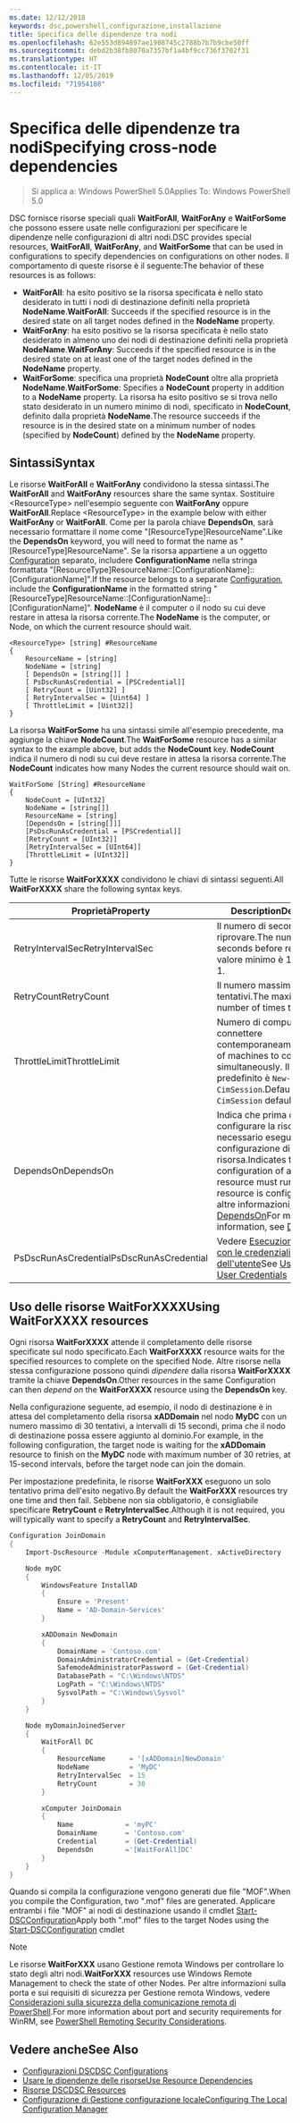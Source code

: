 ```yaml
---
ms.date: 12/12/2018
keywords: dsc,powershell,configurazione,installazione
title: Specifica delle dipendenze tra nodi
ms.openlocfilehash: 62e553d894897ae1908745c2788b7b7b9cbe50ff
ms.sourcegitcommit: debd2b38fb8070a7357bf1a4bf9cc736f3702f31
ms.translationtype: HT
ms.contentlocale: it-IT
ms.lasthandoff: 12/05/2019
ms.locfileid: "71954108"
---
```

# <a name="specifying-cross-node-dependencies"></a><span data-ttu-id="4aebd-103">Specifica delle dipendenze tra nodi</span><span class="sxs-lookup"><span data-stu-id="4aebd-103">Specifying cross-node dependencies</span></span>

> <span data-ttu-id="4aebd-104">Si applica a: Windows PowerShell 5.0</span><span class="sxs-lookup"><span data-stu-id="4aebd-104">Applies To: Windows PowerShell 5.0</span></span>

<span data-ttu-id="4aebd-105">DSC fornisce risorse speciali quali **WaitForAll**, **WaitForAny** e **WaitForSome** che possono essere usate nelle configurazioni per specificare le dipendenze nelle configurazioni di altri nodi.</span><span class="sxs-lookup"><span data-stu-id="4aebd-105">DSC provides special resources, **WaitForAll**, **WaitForAny**, and **WaitForSome** that can be used in configurations to specify dependencies on configurations on other nodes.</span></span> <span data-ttu-id="4aebd-106">Il comportamento di queste risorse è il seguente:</span><span class="sxs-lookup"><span data-stu-id="4aebd-106">The behavior of these resources is as follows:</span></span>

- <span data-ttu-id="4aebd-107">**WaitForAll**: ha esito positivo se la risorsa specificata è nello stato desiderato in tutti i nodi di destinazione definiti nella proprietà **NodeName**.</span><span class="sxs-lookup"><span data-stu-id="4aebd-107">**WaitForAll**: Succeeds if the specified resource is in the desired state on all target nodes defined in the **NodeName** property.</span></span>
- <span data-ttu-id="4aebd-108">**WaitForAny**: ha esito positivo se la risorsa specificata è nello stato desiderato in almeno uno dei nodi di destinazione definiti nella proprietà **NodeName**.</span><span class="sxs-lookup"><span data-stu-id="4aebd-108">**WaitForAny**: Succeeds if the specified resource is in the desired state on at least one of the target nodes defined in the **NodeName** property.</span></span>
- <span data-ttu-id="4aebd-109">**WaitForSome**: specifica una proprietà **NodeCount** oltre alla proprietà **NodeName**.</span><span class="sxs-lookup"><span data-stu-id="4aebd-109">**WaitForSome**: Specifies a **NodeCount** property in addition to a **NodeName** property.</span></span> <span data-ttu-id="4aebd-110">La risorsa ha esito positivo se si trova nello stato desiderato in un numero minimo di nodi, specificato in **NodeCount**, definito dalla proprietà **NodeName**.</span><span class="sxs-lookup"><span data-stu-id="4aebd-110">The resource succeeds if the resource is in the desired state on a minimum number of nodes (specified by **NodeCount**) defined by the **NodeName** property.</span></span>

## <a name="syntax"></a><span data-ttu-id="4aebd-111">Sintassi</span><span class="sxs-lookup"><span data-stu-id="4aebd-111">Syntax</span></span>

<span data-ttu-id="4aebd-112">Le risorse **WaitForAll** e **WaitForAny** condividono la stessa sintassi.</span><span class="sxs-lookup"><span data-stu-id="4aebd-112">The **WaitForAll** and **WaitForAny** resources share the same syntax.</span></span> <span data-ttu-id="4aebd-113">Sostituire \<ResourceType\> nell'esempio seguente con **WaitForAny** oppure **WaitForAll**.</span><span class="sxs-lookup"><span data-stu-id="4aebd-113">Replace \<ResourceType\> in the example below with either **WaitForAny** or **WaitForAll**.</span></span>
<span data-ttu-id="4aebd-114">Come per la parola chiave **DependsOn**, sarà necessario formattare il nome come "[ResourceType]ResourceName".</span><span class="sxs-lookup"><span data-stu-id="4aebd-114">Like the **DependsOn** keyword, you will need to format the name as "[ResourceType]ResourceName".</span></span> <span data-ttu-id="4aebd-115">Se la risorsa appartiene a un oggetto [Configuration](configurations.md) separato, includere **ConfigurationName** nella stringa formattata "[ResourceType]ResourceName::[ConfigurationName]::[ConfigurationName]".</span><span class="sxs-lookup"><span data-stu-id="4aebd-115">If the resource belongs to a separate [Configuration](configurations.md), include the **ConfigurationName** in the formatted string "[ResourceType]ResourceName::[ConfigurationName]::[ConfigurationName]".</span></span> <span data-ttu-id="4aebd-116">**NodeName** è il computer o il nodo su cui deve restare in attesa la risorsa corrente.</span><span class="sxs-lookup"><span data-stu-id="4aebd-116">The **NodeName** is the computer, or Node, on which the current resource should wait.</span></span>

```
<ResourceType> [string] #ResourceName
{
    ResourceName = [string]
    NodeName = [string]
    [ DependsOn = [string[]] ]
    [ PsDscRunAsCredential = [PSCredential]]
    [ RetryCount = [Uint32] ]
    [ RetryIntervalSec = [Uint64] ]
    [ ThrottleLimit = [Uint32]]
}
```

<span data-ttu-id="4aebd-117">La risorsa **WaitForSome** ha una sintassi simile all'esempio precedente, ma aggiunge la chiave **NodeCount**.</span><span class="sxs-lookup"><span data-stu-id="4aebd-117">The **WaitForSome** resource has a similar syntax to the example above, but adds the **NodeCount** key.</span></span> <span data-ttu-id="4aebd-118">**NodeCount** indica il numero di nodi su cui deve restare in attesa la risorsa corrente.</span><span class="sxs-lookup"><span data-stu-id="4aebd-118">The **NodeCount** indicates how many Nodes the current resource should wait on.</span></span>

```
WaitForSome [String] #ResourceName
{
    NodeCount = [UInt32]
    NodeName = [string[]]
    ResourceName = [string]
    [DependsOn = [string[]]]
    [PsDscRunAsCredential = [PSCredential]]
    [RetryCount = [UInt32]]
    [RetryIntervalSec = [UInt64]]
    [ThrottleLimit = [UInt32]]
}
```

<span data-ttu-id="4aebd-119">Tutte le risorse **WaitForXXXX** condividono le chiavi di sintassi seguenti.</span><span class="sxs-lookup"><span data-stu-id="4aebd-119">All **WaitForXXXX** share the following syntax keys.</span></span>

|<span data-ttu-id="4aebd-120">Proprietà</span><span class="sxs-lookup"><span data-stu-id="4aebd-120">Property</span></span>|  <span data-ttu-id="4aebd-121">Description</span><span class="sxs-lookup"><span data-stu-id="4aebd-121">Description</span></span>   |
|---------|---------------------|
| <span data-ttu-id="4aebd-122">RetryIntervalSec</span><span class="sxs-lookup"><span data-stu-id="4aebd-122">RetryIntervalSec</span></span>| <span data-ttu-id="4aebd-123">Il numero di secondi prima di riprovare.</span><span class="sxs-lookup"><span data-stu-id="4aebd-123">The number of seconds before retrying.</span></span> <span data-ttu-id="4aebd-124">Il valore minimo è 1.</span><span class="sxs-lookup"><span data-stu-id="4aebd-124">Minimum is 1.</span></span>|
| <span data-ttu-id="4aebd-125">RetryCount</span><span class="sxs-lookup"><span data-stu-id="4aebd-125">RetryCount</span></span>| <span data-ttu-id="4aebd-126">Il numero massimo di tentativi.</span><span class="sxs-lookup"><span data-stu-id="4aebd-126">The maximum number of times to retry.</span></span>|
| <span data-ttu-id="4aebd-127">ThrottleLimit</span><span class="sxs-lookup"><span data-stu-id="4aebd-127">ThrottleLimit</span></span>| <span data-ttu-id="4aebd-128">Numero di computer da connettere contemporaneamente.</span><span class="sxs-lookup"><span data-stu-id="4aebd-128">Number of machines to connect simultaneously.</span></span> <span data-ttu-id="4aebd-129">Il valore predefinito è `New-CimSession`.</span><span class="sxs-lookup"><span data-stu-id="4aebd-129">Default is `New-CimSession` default.</span></span>|
| <span data-ttu-id="4aebd-130">DependsOn</span><span class="sxs-lookup"><span data-stu-id="4aebd-130">DependsOn</span></span> | <span data-ttu-id="4aebd-131">Indica che prima di configurare la risorsa è necessario eseguire la configurazione di un'altra risorsa.</span><span class="sxs-lookup"><span data-stu-id="4aebd-131">Indicates that the configuration of another resource must run before this resource is configured.</span></span> <span data-ttu-id="4aebd-132">Per altre informazioni, vedere [DependsOn](resource-depends-on.md)</span><span class="sxs-lookup"><span data-stu-id="4aebd-132">For more information, see [DependsOn](resource-depends-on.md)</span></span>|
| <span data-ttu-id="4aebd-133">PsDscRunAsCredential</span><span class="sxs-lookup"><span data-stu-id="4aebd-133">PsDscRunAsCredential</span></span> | <span data-ttu-id="4aebd-134">Vedere [Esecuzione di DSC con le credenziali dell'utente](./runAsUser.md)</span><span class="sxs-lookup"><span data-stu-id="4aebd-134">See [Using DSC with User Credentials](./runAsUser.md)</span></span> |

## <a name="using-waitforxxxx-resources"></a><span data-ttu-id="4aebd-135">Uso delle risorse WaitForXXXX</span><span class="sxs-lookup"><span data-stu-id="4aebd-135">Using WaitForXXXX resources</span></span>

<span data-ttu-id="4aebd-136">Ogni risorsa **WaitForXXXX** attende il completamento delle risorse specificate sul nodo specificato.</span><span class="sxs-lookup"><span data-stu-id="4aebd-136">Each **WaitForXXXX** resource waits for the specified resources to complete on the specified Node.</span></span>
<span data-ttu-id="4aebd-137">Altre risorse nella stessa configurazione possono quindi *dipendere* dalla risorsa **WaitForXXXX** tramite la chiave **DependsOn**.</span><span class="sxs-lookup"><span data-stu-id="4aebd-137">Other resources in the same Configuration can then *depend on* the **WaitForXXXX** resource using the **DependsOn** key.</span></span>

<span data-ttu-id="4aebd-138">Nella configurazione seguente, ad esempio, il nodo di destinazione è in attesa del completamento della risorsa **xADDomain** nel nodo **MyDC** con un numero massimo di 30 tentativi, a intervalli di 15 secondi, prima che il nodo di destinazione possa essere aggiunto al dominio.</span><span class="sxs-lookup"><span data-stu-id="4aebd-138">For example, in the following configuration, the target node is waiting for the **xADDomain** resource to finish on the **MyDC** node with maximum number of 30 retries, at 15-second intervals, before the target node can join the domain.</span></span>

<span data-ttu-id="4aebd-139">Per impostazione predefinita, le risorse **WaitForXXX** eseguono un solo tentativo prima dell'esito negativo.</span><span class="sxs-lookup"><span data-stu-id="4aebd-139">By default the **WaitForXXX** resources try one time and then fail.</span></span> <span data-ttu-id="4aebd-140">Sebbene non sia obbligatorio, è consigliabile specificare **RetryCount** e **RetryIntervalSec**.</span><span class="sxs-lookup"><span data-stu-id="4aebd-140">Although it is not required, you will typically want to specify a **RetryCount** and **RetryIntervalSec**.</span></span>

```powershell
Configuration JoinDomain
{
    Import-DscResource -Module xComputerManagement, xActiveDirectory

    Node myDC
    {
        WindowsFeature InstallAD
        {
            Ensure = 'Present'
            Name = 'AD-Domain-Services'
        }

        xADDomain NewDomain
        {
            DomainName = 'Contoso.com'
            DomainAdministratorCredential = (Get-Credential)
            SafemodeAdministratorPassword = (Get-Credential)
            DatabasePath = "C:\Windows\NTDS"
            LogPath = "C:\Windows\NTDS"
            SysvolPath = "C:\Windows\Sysvol"
        }
    }

    Node myDomainJoinedServer
    {
        WaitForAll DC
        {
            ResourceName      = '[xADDomain]NewDomain'
            NodeName          = 'MyDC'
            RetryIntervalSec  = 15
            RetryCount        = 30
        }

        xComputer JoinDomain
        {
            Name             = 'myPC'
            DomainName       = 'Contoso.com'
            Credential       = (Get-Credential)
            DependsOn        ='[WaitForAll]DC'
        }
    }
}
```

<span data-ttu-id="4aebd-141">Quando si compila la configurazione vengono generati due file "MOF".</span><span class="sxs-lookup"><span data-stu-id="4aebd-141">When you compile the Configuration, two ".mof" files are generated.</span></span> <span data-ttu-id="4aebd-142">Applicare entrambi i file "MOF" ai nodi di destinazione usando il cmdlet [Start-DSCConfiguration](/powershell/module/psdesiredstateconfiguration/start-dscconfiguration)</span><span class="sxs-lookup"><span data-stu-id="4aebd-142">Apply both ".mof" files to the target Nodes using the [Start-DSCConfiguration](/powershell/module/psdesiredstateconfiguration/start-dscconfiguration) cmdlet</span></span>

> [!NOTE]
> <span data-ttu-id="4aebd-143">Le risorse **WaitForXXX** usano Gestione remota Windows per controllare lo stato degli altri nodi.</span><span class="sxs-lookup"><span data-stu-id="4aebd-143">**WaitForXXX** resources use Windows Remote Management to check the state of other Nodes.</span></span>
> <span data-ttu-id="4aebd-144">Per altre informazioni sulla porta e sui requisiti di sicurezza per Gestione remota Windows, vedere [Considerazioni sulla sicurezza della comunicazione remota di PowerShell](/powershell/scripting/learn/remoting/winrmsecurity?view=powershell-6).</span><span class="sxs-lookup"><span data-stu-id="4aebd-144">For more information about port and security requirements for WinRM, see [PowerShell Remoting Security Considerations](/powershell/scripting/learn/remoting/winrmsecurity?view=powershell-6).</span></span>

## <a name="see-also"></a><span data-ttu-id="4aebd-145">Vedere anche</span><span class="sxs-lookup"><span data-stu-id="4aebd-145">See Also</span></span>

- [<span data-ttu-id="4aebd-146">Configurazioni DSC</span><span class="sxs-lookup"><span data-stu-id="4aebd-146">DSC Configurations</span></span>](configurations.md)
- [<span data-ttu-id="4aebd-147">Usare le dipendenze delle risorse</span><span class="sxs-lookup"><span data-stu-id="4aebd-147">Use Resource Dependencies</span></span>](resource-depends-on.md)
- [<span data-ttu-id="4aebd-148">Risorse DSC</span><span class="sxs-lookup"><span data-stu-id="4aebd-148">DSC Resources</span></span>](../resources/resources.md)
- [<span data-ttu-id="4aebd-149">Configurazione di Gestione configurazione locale</span><span class="sxs-lookup"><span data-stu-id="4aebd-149">Configuring The Local Configuration Manager</span></span>](../managing-nodes/metaConfig.md)
